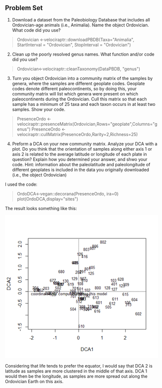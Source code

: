 ## Problem Set

1. Download a dataset from the Paleobiology Database that includes all Ordovician-age animals (i.e., Animalia). Name the object Ordovician. What code did you use?

> Ordovician <-velociraptr::downloadPBDB(Taxa="Animalia", StartInterval = "Ordovician", StopInterval = "Ordovician")

2. Clean up the poorly resolved genus names. What function and/or code did you use?

> Ordovician<-velociraptr::cleanTaxonomy(DataPBDB, "genus")

3. Turn you object Ordovician into a community matrix of the samples by genera, where the samples are different geoplate codes. Geoplate codes denote different paleocontinents, so by doing this, your community matrix will list which genera were present on which paleocontinents during the Ordovician. Cull this matrix so that each sample has a minimum of 25 taxa and each taxon occurs in at least two samples. Show your code.

> PresenceOrdo <- velociraptr::presenceMatrix(Ordovician,Rows="geoplate",Columns="genus")
> PresenceOrdo <- velociraptr::cullMatrix(PresenceOrdo,Rarity=2,Richness=25)

4. Preform a DCA on your new community matrix. Analyze your DCA with a plot. Do you think that the orientation of samples along either axis 1 or axis 2 is related to the average latitude or longitude of each plate in question? Explain how you determined your answer, and shwo your code. Hint: information about the paleolatitude and paleolongitude of different geoplates is included in the data you originally downloaded (i.e., the object Ordovician)

I used the code:
> OrdoDCA<-vegan::decorana(PresenceOrdo, ira=0)
> plot(OrdoDCA,display="sites")

The result looks something like this: 


![ImageDCA](https://github.com/Connorzilla/WWUAdvancedPaleo/blob/master/Lab8/DCA%20of%20Ordovician.png)


Considering that life tends to prefer the equator, I would say that DCA 2 is latitude as samples are more clustered in the middle of that axis. DCA 1 would then be the longitude, as samples are more spread out along the Ordovician Earth on this axis. 

